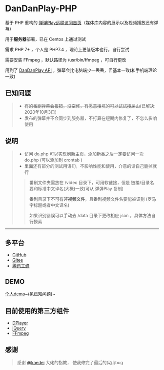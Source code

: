 # DanDanPlay-PHP

基于 PHP 重构的 [弹弹Play远程访问首页](https://github.com/kaedei/dandanplay-libraryindex)（媒体库内容的展示以及视频播放还有弹幕）

用于**服务器**部署，已在 Centos 上通过测试

需求 PHP 7+ ，个人是 PHP7.4 ，理论上更低版本也行，自行尝试

需要安装 FFmpeg ，默认路径为 /usr/bin/ffmpeg ，可自行更改

用到了 [DanDanPlay API](https://api.acplay.net/swagger/ui/index#/) ，弹幕会比电脑端少一丢丢，但基本一致(和手机端理论一致)

## 已知问题

>* ~~有的番剧弹幕会报错，没空修，有愿意接坑的可以试试接屎山~~(已解决: 2020年10月3日)
>* 发布的弹幕并不会同步到服务器，不打算在短期内修复了，不怎么影响使用

## 说明

>* 访问 do.php 可以实现刷新主页，添加新番之后一定要访问一次 do.php (可以添加到 crontab )
>* 里面还有部分的测试用语句，不影响性能和使用，介意的话自己删掉就行
>
>
>>番剧文件夹需放在 /video 目录下，可用软链接，但是 链接/目录名 要和标准中文译名(大概)一致(可从 弹弹Play 复制)
>>
>>番剧目录下不可有**非视频文件**，且番剧视频文件名要能被识别 (罗马字标题或者中文译名)
>>
>>如果识别错误可以手动去 /data 目录下更改相应 json ，具体方法自行摸索

---

## 多平台

* [GitHub](https://github.com/CberYellowstone/DanDanPlay-PHP)
* [Gitee](https://gitee.com/Yellowstone/DanDanPlay-PHP)
* [腾讯工蜂](https://git.code.tencent.com/Yellowstone/DanDanPlay-PHP)

## DEMO
[个人demo](https://apps.ystone.top:488/ddp/)~~~(见已知问题)~~~

## 目前使用的第三方组件

* [DPlayer](https://github.com/MoePlayer/DPlayer)
* [jQuery](https://github.com/jquery/jquery)
* [FFmpeg](https://github.com/FFmpeg/FFmpeg)

## 感谢
>感谢 [@kaedei](https://github.com/kaedei) 大佬的指教， 使我修完了最后的屎山bug